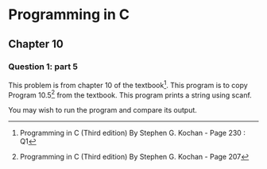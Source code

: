# Programming in C
## Chapter 10
### Question 1: part 5

This problem is from chapter 10 of the textbook[^1]. This program is to copy Program 10.5[^2] from the textbook. This program prints a string using scanf.

You may wish to run the program and compare its output.


[^1]: Programming in C (Third edition) By Stephen G. Kochan - Page 230 : Q1
[^2]: Programming in C (Third edition) By Stephen G. Kochan - Page 207
